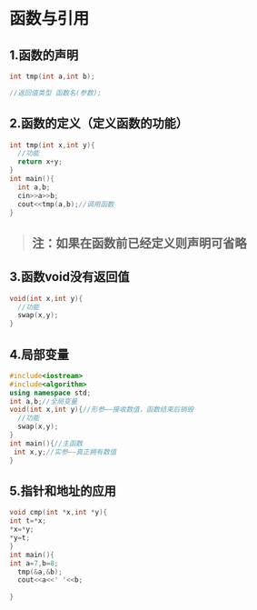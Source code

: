 # 函数与引用

## 1.函数的声明

```cpp
int tmp(int a,int b);
```

```cpp
//返回值类型 函数名(参数);
```

## 2.函数的定义（定义函数的功能）

```cpp
int tmp(int x,int y){
  //功能
  return x+y;
}
int main(){
  int a,b;
  cin>>a>>b;
  cout<<tmp(a,b);//调用函数
}
```

> ## 注：如果在函数前已经定义则声明可省略

## 3.函数void没有返回值

```cpp
void(int x,int y){
  //功能
  swap(x,y);
}
```

## 4.局部变量

```cpp
#include<iostream>
#include<algorithm>
using namespace std;
int a,b;//全局变量
void(int x,int y){//形参——接收数值，函数结束后销毁
  //功能
  swap(x,y);
}
int main(){//主函数
 int x,y;//实参——真正拥有数值 
}
```

## 5.指针和地址的应用

```cpp
void cmp(int *x,int *y){
int t=*x;
*x=*y;
*y=t;
}
int main(){
int a=7,b=8;
  tmp(&a,&b);
  cout<<a<<' '<<b;
  
}
```

